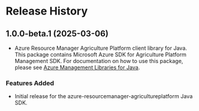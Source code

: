 # Release History

## 1.0.0-beta.1 (2025-03-06)

- Azure Resource Manager Agriculture Platform client library for Java. This package contains Microsoft Azure SDK for Agriculture Platform Management SDK. For documentation on how to use this package, please see [Azure Management Libraries for Java](https://aka.ms/azsdk/java/mgmt).
### Features Added

- Initial release for the azure-resourcemanager-agricultureplatform Java SDK.
